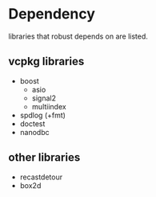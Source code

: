 # Dependency

libraries that robust depends on are listed. 

## vcpkg libraries

- boost 
    - asio
    - signal2 
    - multiindex
- spdlog (+fmt)
- doctest 
- nanodbc 

## other libraries

- recastdetour 
- box2d

